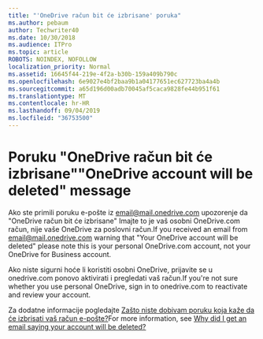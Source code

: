 ```yaml
---
title: "'OneDrive račun bit će izbrisane' poruka"
ms.author: pebaum
author: Techwriter40
ms.date: 10/30/2018
ms.audience: ITPro
ms.topic: article
ROBOTS: NOINDEX, NOFOLLOW
localization_priority: Normal
ms.assetid: 16645f44-219e-4f2a-b30b-159a409b790c
ms.openlocfilehash: 6e9027e4bf2baa9b1a04177651ec627723ba4a4b
ms.sourcegitcommit: a65d196d00adb70045af5caca9828fe44b951f61
ms.translationtype: MT
ms.contentlocale: hr-HR
ms.lasthandoff: 09/04/2019
ms.locfileid: "36753500"
---
```

# <a name="onedrive-account-will-be-deleted-message"></a><span data-ttu-id="565ec-102">Poruku "OneDrive račun bit će izbrisane"</span><span class="sxs-lookup"><span data-stu-id="565ec-102">"OneDrive account will be deleted" message</span></span>

<span data-ttu-id="565ec-103">Ako ste primili poruku e-pošte iz email@mail.onedrive.com upozorenje da "OneDrive račun bit će izbrisane" Imajte to je vaš osobni OneDrive.com račun, nije vaše OneDrive za poslovni račun.</span><span class="sxs-lookup"><span data-stu-id="565ec-103">If you received an email from email@mail.onedrive.com warning that "Your OneDrive account will be deleted" please note this is your personal OneDrive.com account, not your OneDrive for Business account.</span></span> 
  
<span data-ttu-id="565ec-104">Ako niste sigurni hoće li koristiti osobni OneDrive, prijavite se u onedrive.com ponovo aktivirati i pregledati vaš račun.</span><span class="sxs-lookup"><span data-stu-id="565ec-104">If you're not sure whether you use personal OneDrive, sign in to onedrive.com to reactivate and review your account.</span></span>
  
<span data-ttu-id="565ec-105">Za dodatne informacije pogledajte [Zašto niste dobivam poruku koja kaže da će izbrisati vaš račun e-pošte?](https://go.microsoft.com/fwlink/?linkid=2036151&amp;clcid=0x409)</span><span class="sxs-lookup"><span data-stu-id="565ec-105">For more information, see [Why did I get an email saying your account will be deleted?](https://go.microsoft.com/fwlink/?linkid=2036151&amp;clcid=0x409)</span></span>
  

